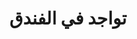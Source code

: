 ---
location: ""
title: "تواجد في الفندق"
pricetag: 0
description: "دعم شباب الرباط من خلال إجراء ورش عمل تمكين تركز على بناء المهارات وتوجيه المهني وتطوير الشخصية. سيعمل المتطوعون مع المنظمات المحلية لتوجيه وتحفيز الشباب، مساعدتهم على تحقيق كامل إمكاناتهم والمساهمة بشكل إيجابي في مجتمعاتهم."
thumbnail : "https://images.unsplash.com/photo-1466500131625-e13cc9be24ec?q=80&w=1470&auto=format&fit=crop&ixlib=rb-4.0.3&ixid=M3wxMjA3fDB8MHxwaG90by1wYWdlfHx8fGVufDB8fHx8fA%3D%3D"
type: basic
---